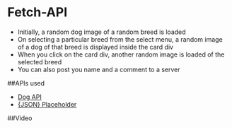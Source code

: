 # Fetch-API
- Initially, a random dog image of a random breed is loaded
- On selecting a particular breed from the select menu, a random image of a dog of that breed is displayed inside the card div
- When you click on the card div, another random image is loaded of the selected breed
- You can also post you name and a comment to a server

##APIs used
- [Dog API](https://dog.ceo/dog-api/)
- [{JSON} Placeholder](https://jsonplaceholder.typicode.com/)

##Video
